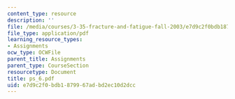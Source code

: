 ```yaml
---
content_type: resource
description: ''
file: /media/courses/3-35-fracture-and-fatigue-fall-2003/e7d9c2f0bdb1879967adbd2ec10d2dcc_ps_6.pdf
file_type: application/pdf
learning_resource_types:
- Assignments
ocw_type: OCWFile
parent_title: Assignments
parent_type: CourseSection
resourcetype: Document
title: ps_6.pdf
uid: e7d9c2f0-bdb1-8799-67ad-bd2ec10d2dcc
---
```

